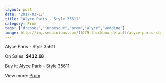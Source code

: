 ```yaml
---
layout: post
date: '2017-03-18'
title: "Alyce Paris - Style 35611"
category: Prom
tags: ["dresses","junoesque","prom","alyce","wedding"]
image: http://img.sequinious.com/16979-thickbox_default/alyce-paris-style-35611.jpg
---
```

Alyce Paris - Style 35611

On Sales: **$432.98**
<a href="https://www.sequinious.com/prom/8014-alyce-paris-style-35611.html"><amp-img layout="responsive" width="600" height="600" src="//img.sequinious.com/16979-thickbox_default/alyce-paris-style-35611.jpg" alt="Alyce Paris - Style 35611 0" /></a>
<a href="https://www.sequinious.com/prom/8014-alyce-paris-style-35611.html"><amp-img layout="responsive" width="600" height="600" src="//img.sequinious.com/16980-thickbox_default/alyce-paris-style-35611.jpg" alt="Alyce Paris - Style 35611 1" /></a>

Buy it: [Alyce Paris - Style 35611](https://www.sequinious.com/prom/8014-alyce-paris-style-35611.html "Alyce Paris - Style 35611")

View more: [Prom](https://www.sequinious.com/7-prom "Prom")